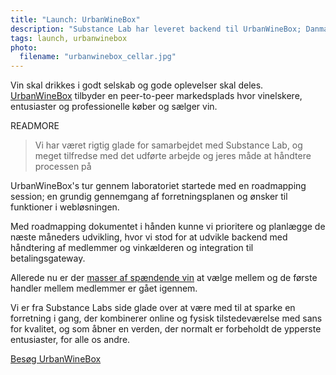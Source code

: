 ```yaml
---
title: "Launch: UrbanWineBox"
description: "Substance Lab har leveret backend til UrbanWineBox; Danmarks første deleøkonomiske vinkælder og -markedsplads"
tags: launch, urbanwinebox
photo:
  filename: "urbanwinebox_cellar.jpg"
---
```


Vin skal drikkes i godt selskab og gode oplevelser skal deles. [UrbanWineBox](http://www.urbanwinebox.com) tilbyder en peer-to-peer markedsplads hvor vinelskere, entusiaster og professionelle køber og sælger vin.

READMORE

<div class="quote"><blockquote>
Vi har været rigtig glade for samarbejdet med Substance Lab, og meget tilfredse med det udførte arbejde og jeres måde at håndtere processen på
</blockquote></div>

UrbanWineBox's tur gennem laboratoriet startede med en roadmapping session; en grundig gennemgang af forretningsplanen og ønsker til funktioner i webløsningen.

Med roadmapping dokumentet i hånden kunne vi prioritere og planlægge de næste måneders udvikling, hvor vi stod for at udvikle backend med håndtering af medlemmer og vinkælderen og integration til betalingsgateway.

Allerede nu er der [masser af spændende vin](https://www.urbanwinebox.com/marketplace) at vælge mellem og de første handler mellem medlemmer er gået igennem.

Vi er fra Substance Labs side glade over at være med til at sparke en forretning i gang, der kombinerer online og fysisk tilstedeværelse med sans for kvalitet, og som åbner en verden, der normalt er forbeholdt de ypperste entusiaster, for alle os andre.

<div class="call-to-action"><a href="https://www.urbanwinebox.com" title="UrbanWineBox">Besøg UrbanWineBox</a></div>
